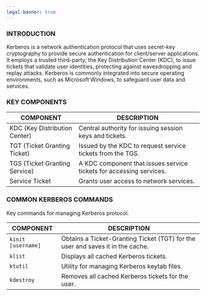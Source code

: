 ```yaml
---
legal-banner: true
---
```


### **INTRODUCTION**

Kerberos is a network authentication protocol that uses secret-key cryptography to provide secure authentication for client/server applications. It employs a trusted third-party, the Key Distribution Center (KDC), to issue tickets that validate user identities, protecting against eavesdropping and replay attacks. Kerberos is commonly integrated into secure operating environments, such as Microsoft Windows, to safeguard user data and services.

### **KEY COMPONENTS**

| COMPONENT | DESCRIPTION |
| --- | --- |
| KDC (Key Distribution Center) | Central authority for issuing session keys and tickets. |
| TGT (Ticket Granting Ticket) | Issued by the KDC to request service tickets from the TGS. |
| TGS (Ticket Granting Service) | A KDC component that issues service tickets for accessing services. |
| Service Ticket | Grants user access to network services. |

### **COMMON KERBEROS COMMANDS**

Key commands for managing Kerberos protocol.

| COMPONENT | DESCRIPTION |
| --- | --- |
| `kinit [username]` | Obtains a Ticket-Granting Ticket (TGT) for the user and saves it in the cache. |
| `klist` | Displays all cached Kerberos tickets. |
| `ktutil` | Utility for managing Kerberos keytab files. |
| `kdestroy` | Removes all cached Kerberos tickets for the user. |